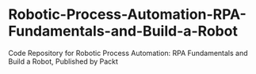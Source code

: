 # Robotic-Process-Automation-RPA-Fundamentals-and-Build-a-Robot
Code Repository for Robotic Process Automation: RPA Fundamentals and Build a Robot, Published by Packt
